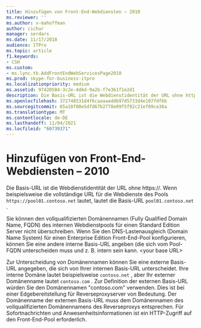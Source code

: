 ```yaml
---
title: Hinzufügen von Front-End-Webdiensten – 2010
ms.reviewer: ''
ms.author: v-mahoffman
author: cichur
manager: serdars
ms.date: 11/17/2018
audience: ITPro
ms.topic: article
f1.keywords:
- CSH
ms.custom:
- ms.lync.tb.AddFrontEndWebServicesPage2010
ms.prod: skype-for-business-itpro
ms.localizationpriority: medium
ms.assetid: 97420584-3c2e-4d6d-9a2b-f7e361f1e2d1
description: Die Basis-URL ist die Webdienstidentität der URL ohne https://. Wenn beispielsweise die vollständige URL für die Webdienste des Pools `https://pool01.contoso.net` lautet, lautet die Basis-URL `pool01.contoso.net` .
ms.openlocfilehash: 372748531d4f6caaaaaddb97d5733d4e107fdf6b
ms.sourcegitcommit: 65a10f80e5dfd67b2778e09f5f92c21ef09ce36a
ms.translationtype: MT
ms.contentlocale: de-DE
ms.lasthandoff: 11/04/2021
ms.locfileid: "60739371"
---
```

# <a name="add-front-end-web-services-2010"></a>Hinzufügen von Front-End-Webdiensten – 2010
 
Die Basis-URL ist die Webdienstidentität der URL ohne https://. Wenn beispielsweise die vollständige URL für die Webdienste des Pools `https://pool01.contoso.net` lautet, lautet die Basis-URL `pool01.contoso.net` .
  
Sie können den vollqualifizierten Domänennamen (Fully Qualified Domain Name, FQDN) des internen Webdienstpools für einen Standard Edition Server nicht überschreiben. Wenn Sie den DNS-Lastenausgleich (Domain Name System) für einen Enterprise Edition Front-End-Pool konfigurieren, können Sie eine andere interne Basis-URL angeben (die sich vom Pool-FQDN unterscheiden muss und z. B. intern sein kann. \<your base URL\>
  
Zur Unterscheidung von Domänennamen können Sie eine externe Basis-URL angegeben, die sich von Ihrer internen Basis-URL unterscheidet. Ihre interne Domäne lautet beispielsweise `contoso.net` , aber Ihr externer Domänenname lautet `contoso.com` . Zur Definition der externen Basis-URL würden Sie den Domänennamen "contoso.com" verwenden. Dies ist bei einer Edgebereitstellung für Reverseproxyserver von Bedeutung. Der Domänenname der externen Basis-URL muss dem Domänennamen des vollqualifizierten Domänennamens des Reverseproxys entsprechen. Für Sofortnachrichten und Anwesenheitsinformationen ist ein HTTP-Zugriff auf den Front-End-Pool erforderlich.
  

